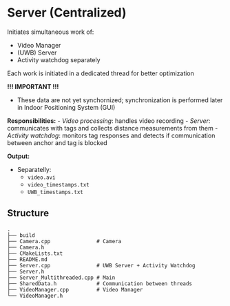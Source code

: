 # Server (Centralized)

 Initiates simultaneous work of:
- Video Manager
- (UWB) Server
- Activity watchdog separately

Each work is initiated in a dedicated thread for better optimization

**!!! IMPORTANT !!!**
- These data are not yet synchornized; synchronization is performed later in Indoor Positioning System (GUI)

**Responsibilities:**
     - *Video processing*: handles video recording
     - *Server*: communicates with tags and collects distance measurements from them
     - *Activity watchdog*: monitors tag responses and detects if communication between anchor and tag is blocked

**Output:**
- Separatelly: 
    - `video.avi`
    - `video_timestamps.txt`
    - `UWB_timestamps.txt`

## Structure
```
.
├── build
├── Camera.cpp               # Camera
├── Camera.h
├── CMakeLists.txt
├── README.md
├── Server.cpp               # UWB Server + Activity Watchdog
├── Server.h
├── Server_Multithreaded.cpp # Main
├── SharedData.h             # Communication between threads 
├── VideoManager.cpp         # Video Manager
└── VideoManager.h

```